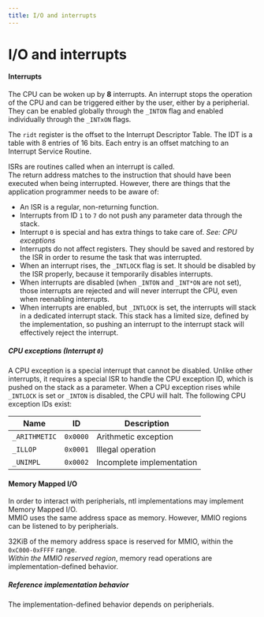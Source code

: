 ```yaml
---
title: I/O and interrupts
---
```


I/O and interrupts
=====

#### Interrupts

The CPU can be woken up by __8__ interrupts. An interrupt stops the operation of the CPU and can be triggered either by the user, either by a peripherial.  
They can be enabled globally through the `_INTON` flag and enabled individually through the `_INTxON` flags.

The `ridt` register is the offset to the Interrupt Descriptor Table. The IDT is a table with 8 entries of 16 bits. Each entry is an offset matching to an Interrupt Service Routine.

ISRs are routines called when an interrupt is called.  
The return address matches to the instruction that should have been executed when being interrupted. However, there are things that the application programmer needs to be aware of:
- An ISR is a regular, non-returning function.
- Interrupts from ID `1` to `7` do not push any parameter data through the stack.
- Interrupt `0` is special and has extra things to take care of. _See: CPU exceptions_
- Interrupts do not affect registers. They should be saved and restored by the ISR in order to resume the task that was interrupted.
- When an interrupt rises, the `_INTLOCK` flag is set. It should be disabled by the ISR properly, because it temporarily disables interrupts.
- When interrupts are disabled (when `_INTON` and `_INT*ON` are not set), those interrupts are rejected and will never interrupt the CPU, even when reenabling interrupts.
- When interrupts are enabled, but `_INTLOCK` is set, the interrupts will stack in a dedicated interrupt stack. This stack has a limited size, defined by the implementation, so pushing an interrupt to the interrupt stack will effectively reject the interrupt.

##### CPU exceptions (Interrupt `0`)

A CPU exception is a special interrupt that cannot be disabled. Unlike other interrupts, it requires a special ISR to handle the CPU exception ID, which is pushed on the stack as a parameter. When a CPU exception rises while `_INTLOCK` is set or `_INTON` is disabled, the CPU will halt. The following CPU exception IDs exist:

| Name          | ID       | Description               |
|---------------|----------|---------------------------|
| `_ARITHMETIC` | `0x0000` | Arithmetic exception      |
| `_ILLOP`      | `0x0001` | Illegal operation         |
| `_UNIMPL`     | `0x0002` | Incomplete implementation |

#### Memory Mapped I/O

In order to interact with peripherials, ntl implementations may implement Memory Mapped I/O.  
MMIO uses the same address space as memory. However, MMIO regions can be listened to by peripherials.

32KiB of the memory address space is reserved for MMIO, within the `0xC000-0xFFFF` range.  
_Within the MMIO reserved region_, memory read operations are implementation-defined behavior.

##### Reference implementation behavior

The implementation-defined behavior depends on peripherials.
